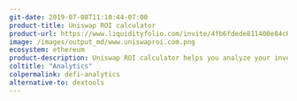 ```yaml
---
git-date: 2019-07-08T11:10:44-07:00
product-title: Uniswap ROI calculator
product-url: https://www.liquidityfolio.com/invite/4fb6fdede811400e84cb160f09d18a09
image: /images/output_md/www.uniswaproi.com.png
ecosystem: ethereum
product-description: Uniswap ROI calculator helps you analyze your investments in Uniswap and find the best liquidity pools.
coltitle: "Analytics"
colpermalink: defi-analytics
alternative-to: dextools
---
```

